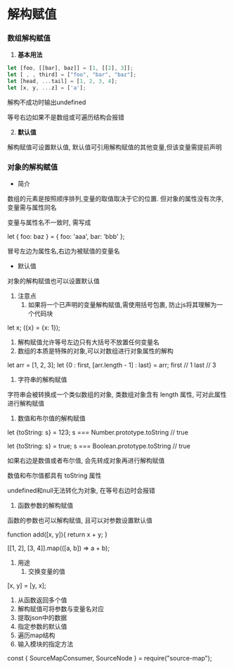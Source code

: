 # 解构赋值

### **数组解构赋值**

1. **基本用法**

```jsx
let [foo, [[bar], baz]] = [1, [[2], 3]];
let [ , , third] = ["foo", "bar", "baz"];
let [head, ...tail] = [1, 2, 3, 4];
let [x, y, ...z] = ['a'];

```

解构不成功时输出undefined

等号右边如果不是数组或可遍历结构会报错

2. **默认值**

解构赋值可设置默认值, 默认值可引用解构赋值的其他变量,但该变量需提前声明

### 对象的解构赋值

- 简介

数组的元素是按照顺序排列,变量的取值取决于它的位置. 但对象的属性没有次序,变量需与属性同名

变量与属性名不一致时, 需写成

let { foo: baz } = { foo: 'aaa', bar: 'bbb' };

冒号左边为属性名,右边为被赋值的变量名

- 默认值

对象的解构赋值也可以设置默认值

1. 注意点
    1. 如果将一个已声明的变量解构赋值,需使用括号包裹, 防止js将其理解为一个代码块

let x; ({x} = {x: 1});

1. 解构赋值允许等号左边只有大括号不放置任何变量名
2. 数组的本质是特殊的对象,可以对数组进行对象属性的解构

let arr = [1, 2, 3]; let {0 : first, [arr.length - 1] : last} = arr; first // 1 last // 3

1. 字符串的解构赋值

字符串会被转换成一个类似数组的对象, 类数组对象含有 length 属性, 可对此属性进行解构赋值

1. 数值和布尔值的解构赋值

let {toString: s} = 123; s === Number.prototype.toString // true

let {toString: s} = true; s === Boolean.prototype.toString // true

如果右边是数值或者布尔值, 会先转成对象再进行解构赋值

数值和布尔值都具有 toString 属性

undefined和null无法转化为对象, 在等号右边时会报错

1. 函数参数的解构赋值

函数的参数也可以解构赋值, 且可以对参数设置默认值

function add([x, y]){ return x + y; }

[[1, 2], [3, 4]].map(([a, b]) => a + b);

1. 用途
    1. 交换变量的值

[x, y] = [y, x];

1. 从函数返回多个值
2. 解构赋值可将参数与变量名对应
3. 提取json中的数据
4. 指定参数的默认值
5. 遍历map结构
6. 输入模块的指定方法

const { SourceMapConsumer, SourceNode } = require("source-map");